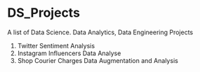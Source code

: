 # DS_Projects
A list of Data Science. Data Analytics, Data Engineering Projects 


1. Twitter Sentiment Analysis
2. Instagram Influencers Data Analyse
3. Shop Courier Charges Data Augmentation and Analysis
